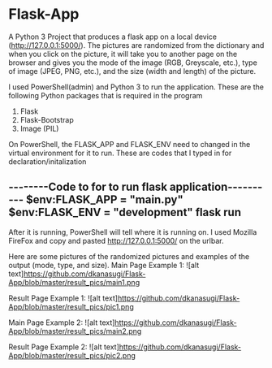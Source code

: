 # Flask-App
A Python 3 Project that produces a flask app on a local device (http://127.0.0.1:5000/). 
The pictures are randomized from the dictionary and when you click on the picture, it 
will take you to another page on the browser and gives you the mode of the image (RGB, Greyscale, etc.),
type of image (JPEG, PNG, etc.), and the size (width and length) of the picture.

I used PowerShell(admin) and Python 3 to run the application. 
These are the following Python packages that is required in the program
1. Flask
2. Flask-Bootstrap
3. Image (PIL)

On PowerShell, the FLASK_APP and FLASK_ENV need to changed in the virtual environment for it to run. 
These are codes that I typed in for declaration/initalization

--------Code to for to run flask application----------
$env:FLASK_APP = "main.py"
$env:FLASK_ENV = "development"
flask run
------------------------------------------------------

After it is running, PowerShell will tell where it is running on. I used Mozilla FireFox and 
copy and pasted http://127.0.0.1:5000/ on the urlbar. 

Here are some pictures of the randomized pictures and examples of the output (mode, type, and size).
Main Page Example 1:
![alt text]https://github.com/dkanasugi/Flask-App/blob/master/result_pics/main1.png

Result Page Example 1:
![alt text]https://github.com/dkanasugi/Flask-App/blob/master/result_pics/pic1.png

Main Page Example 2:
![alt text]https://github.com/dkanasugi/Flask-App/blob/master/result_pics/main2.png

Result Page Example 2:
![alt text]https://github.com/dkanasugi/Flask-App/blob/master/result_pics/pic2.png
